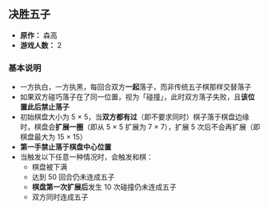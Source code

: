 ## 决胜五子

- **原作：** 森高
- **游戏人数：** 2

### 基本说明

- 一方执白，一方执黑，每回合双方**一起**落子，而非传统五子棋那样交替落子
- 如果双方碰巧落子在了同一位置，视为「碰撞」，此时双方落子失败，且**该位置此后禁止落子**
- 初始棋盘大小为 5 × 5，当**双方都有过**（即不要求同时）棋子落于棋盘边缘时，棋盘会**扩展一圈**（即从 5 × 5 扩展为 7 × 7），扩展 5 次后不会再扩展（即棋盘最大为 15 × 15）
- **第一手禁止落于棋盘中心位置**
- 当触发以下任意一种情况时，会触发和棋：
    - 棋盘被下满
    - 达到 50 回合仍未连成五子
    - **棋盘第一次扩展后**发生 10 次碰撞仍未连成五子
    - 双方同时连成五子

